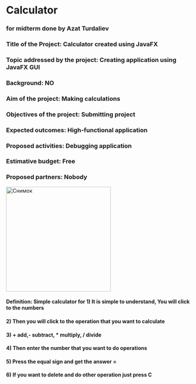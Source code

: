 # Calculator
### for midterm done by Azat Turdaliev
### Title of the Project: Calculator created using JavaFX

### Topic addressed by the project: Creating application using JavaFX GUI

### Background: NO

### Aim of the project: Making calculations

### Objectives of the project: Submitting project

### Expected outcomes: High-functional application

### Proposed activities: Debugging application

### Estimative budget: Free

### Proposed partners: Nobody
<img width="286" alt="Снимок" src="https://user-images.githubusercontent.com/81321784/112362869-1dd54f80-8cff-11eb-8997-5422444dc48f.PNG">

#### Definition: Simple calculator for 1) It is simple to understand, You will click to the numbers

#### 2) Then you will click to the operation that you want to calculate

#### 3) + add,- subtract, * multiply, / divide

#### 4) Then enter the number that you want to do operations

#### 5) Press the equal sign and get the answer =

#### 6) If you want to delete and do other operation just press C
